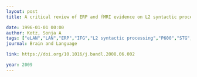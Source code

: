 ```yaml
---
layout: post
title: A critical review of ERP and fMRI evidence on L2 syntactic processing

date: 1996-01-01 00:00
author: Kotz, Sonja A
tags: ["eLAN","LAN","ERP","IFG","L2 syntactic processing","P600","STG","fMRI"]
journal: Brain and Language

link: https://doi.org/10.1016/j.bandl.2008.06.002

year: 2009
---
```



